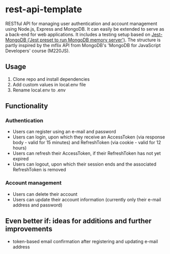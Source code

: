 # rest-api-template
RESTful API for managing user authentication and account management using Node.js, Express and MongoDB. It can easily be extended to serve as a back-end for web applications. It includes a testing setup based on [Jest-MongoDB ('Jest preset to run MongoDB memory server')](https://github.com/shelfio/jest-mongodb). The structure is partly inspired by the mflix API from MongoDB's 'MongoDB for JavaScript Developers' course (M220JS).

## Usage
1. Clone repo and install dependencies
2. Add custom values in local.env file
3. Rename local.env to .env

## Functionality
### Authentication
* Users can register using an e-mail and password 
* Users can login, upon which they receive an AccessToken (via response body - valid for 15 minutes) and RefreshToken (via cookie - valid for 12 hours)
* Users can refresh their AccessToken, if their RefreshToken has not yet expired
* Users can logout, upon which their session ends and the associated RefreshToken is removed

### Account management
* Users can delete their account
* Users can update their account information (currently only their e-mail address and password)

## Even better if: ideas for additions and further improvements
* token-based email confirmation after registering and updating e-mail address
